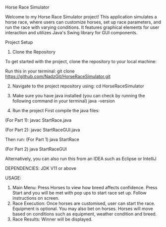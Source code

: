 Horse Race Simulator

Welcome to my Horse Race Simulator project! This application simulates a horse race, where users can customize horses, set up race parameters, and run the race with varying conditions. It features graphical elements for user interaction and utilizes Java's Swing library for GUI components.


Project Setup

 1. Clone the Repository

To get started with the project, clone the repository to your local machine:


Run this in your terminal:
git clone https://github.com/NadzGit/HorseRaceSimulator.git

2. Navigate to the project repository using:
cd HorseRaceSimulator

3. Make sure you have java installed (you can check by running the following command in your terminal)
java -version

4. Run the project
First compile the java files:

(For Part 1):
javac StartRace.java

(For Part 2):
javac StartRaceGUI.java

Then run:
(For Part 1)
java StartRace

(For Part 2)
java StartRaceGUI

Alternatively, you can also run this from an IDEA such as Eclipse or IntelliJ


DEPENDENCIES:
JDK V11 or above

USAGE:
1. Main Menu: Press Horses to view how breed affects confidence. Press Start and you will be met with pop ups to start race set up. Follow instructions on screen.
2. Race Execution: Once horses are customised, user can start the race. Equipment is optional. You may also bet on horses. Horses will move based on conditions such as equipment, weather condition and breed.
3. Race Results: Winner will be displayed.

